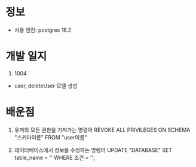 # 정보 

- 사용 엔진: postgres 16.2

# 개발 일지 

1. 1004 
- user, deleteUser 모델 생성

# 배운점

1. 유저의 모든 권한을 가져가는 명령어
REVOKE ALL PRIVILEGES ON SCHEMA "스키마이름" FROM "user이름"

2. 데이터베이스에서 정보를 수정하는 명령어
UPDATE "DATABASE"
SET table_name = ''
WHERE 조건 = '';

